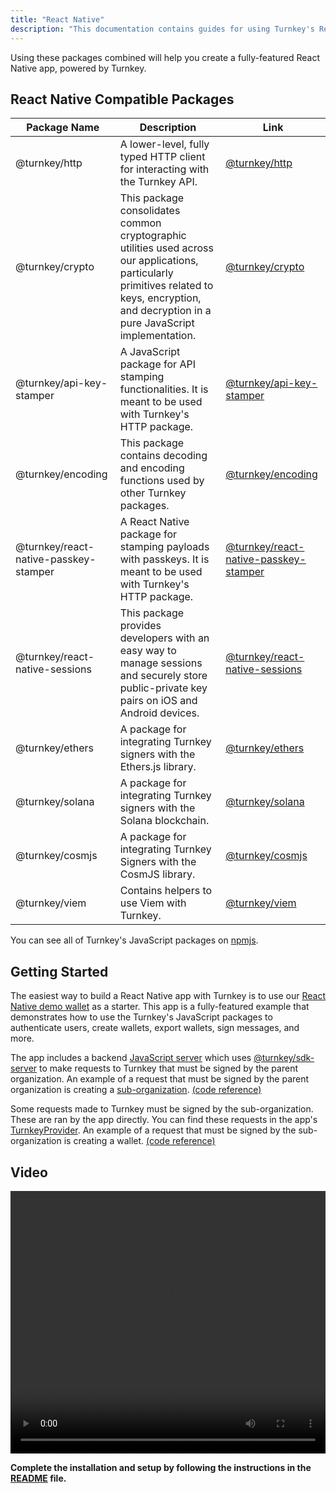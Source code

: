 ```yaml
---
title: "React Native"
description: "This documentation contains guides for using Turnkey's React Native compatible [JavaScript packages](https://github.com/tkhq/sdk/tree/main/packages)."
---
```


Using these packages combined will help you create a fully-featured React Native app, powered by Turnkey.

## React Native Compatible Packages

| Package Name                          | Description                                                                                                                                                                                     | Link                                                                                                         |
| ------------------------------------- | ----------------------------------------------------------------------------------------------------------------------------------------------------------------------------------------------- | ------------------------------------------------------------------------------------------------------------ |
| @turnkey/http                         | A lower-level, fully typed HTTP client for interacting with the Turnkey API.                                                                                                                    | [@turnkey/http](https://www.npmjs.com/package/@turnkey/http)                                                 |
| @turnkey/crypto                       | This package consolidates common cryptographic utilities used across our applications, particularly primitives related to keys, encryption, and decryption in a pure JavaScript implementation. | [@turnkey/crypto](https://www.npmjs.com/package/@turnkey/crypto)                                             |
| @turnkey/api-key-stamper              | A JavaScript package for API stamping functionalities. It is meant to be used with Turnkey's HTTP package.                                                                                      | [@turnkey/api-key-stamper](https://www.npmjs.com/package/@turnkey/api-key-stamper)                           |
| @turnkey/encoding                     | This package contains decoding and encoding functions used by other Turnkey packages.                                                                                                           | [@turnkey/encoding](https://www.npmjs.com/package/@turnkey/encoding)                                         |
| @turnkey/react-native-passkey-stamper | A React Native package for stamping payloads with passkeys. It is meant to be used with Turnkey's HTTP package.                                                                                 | [@turnkey/react-native-passkey-stamper](https://www.npmjs.com/package/@turnkey/react-native-passkey-stamper) |
| @turnkey/react-native-sessions        | This package provides developers with an easy way to manage sessions and securely store public-private key pairs on iOS and Android devices.                                                    | [@turnkey/react-native-sessions](https://www.npmjs.com/package/@turnkey/react-native-sessions)               |
| @turnkey/ethers                       | A package for integrating Turnkey signers with the Ethers.js library.                                                                                                                           | [@turnkey/ethers](https://www.npmjs.com/package/@turnkey/ethers)                                             |
| @turnkey/solana                       | A package for integrating Turnkey signers with the Solana blockchain.                                                                                                                           | [@turnkey/solana](https://www.npmjs.com/package/@turnkey/solana)                                             |
| @turnkey/cosmjs                       | A package for integrating Turnkey Signers with the CosmJS library.                                                                                                                              | [@turnkey/cosmjs](https://www.npmjs.com/package/@turnkey/cosmjs)                                             |
| @turnkey/viem                         | Contains helpers to use Viem with Turnkey.                                                                                                                                                      | [@turnkey/viem](https://www.npmjs.com/package/@turnkey/viem)                                                 |

You can see all of Turnkey's JavaScript packages on [npmjs](https://www.npmjs.com/search?q=keywords:Turnkey).

## Getting Started

The easiest way to build a React Native app with Turnkey is to use our [React Native demo wallet](https://github.com/tkhq/react-native-demo-wallet) as a starter. This app is a fully-featured example that demonstrates how to use the Turnkey's JavaScript packages to authenticate users, create wallets, export wallets, sign messages, and more.

The app includes a backend [JavaScript server](https://github.com/tkhq/react-native-demo-wallet/blob/main/app/turnkey%2Bapi.ts) which uses [@turnkey/sdk-server](https://www.npmjs.com/package/@turnkey/sdk-server) to make requests to Turnkey that must be signed by the parent organization. An example of a request that must be signed by the parent organization is creating a [sub-organization](/concepts/sub-organizations). [(code reference)](https://github.com/tkhq/react-native-demo-wallet/blob/6200e34563ed5076a1f7305c9aaa8f65d9242b53/app/turnkey%2Bapi.ts#L132-L192)

Some requests made to Turnkey must be signed by the sub-organization. These are ran by the app directly. You can find these requests in the app's [TurnkeyProvider](https://github.com/tkhq/react-native-demo-wallet/blob/main/providers/turnkey.tsx). An example of a request that must be signed by the sub-organization is creating a wallet. [(code reference)](https://github.com/tkhq/react-native-demo-wallet/blob/6200e34563ed5076a1f7305c9aaa8f65d9242b53/providers/turnkey.tsx#L609-L642)

## Video

<Frame>
  <video
  src="https://github.com/tkhq/react-native-demo-wallet/raw/refs/heads/main/assets/videos/demo_video.mov"
  width="100%"
  height="420"
  controls
></video>
</Frame>

**Complete the installation and setup by following the instructions in the [README](https://github.com/tkhq/react-native-demo-wallet/blob/main/README.md) file.**
